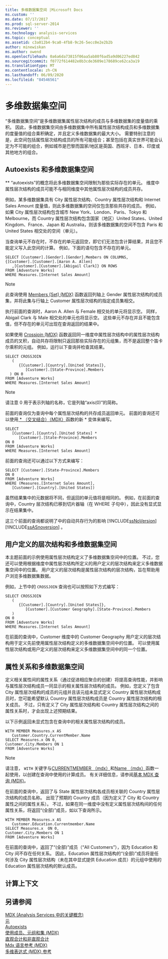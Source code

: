 ```yaml
---
title: 多维数据集空间 |Microsoft Docs
ms.custom: ''
ms.date: 07/17/2017
ms.prod: sql-server-2014
ms.reviewer: ''
ms.technology: analysis-services
ms.topic: conceptual
ms.assetid: c3a012b4-9ca0-4fb8-9c26-5ecc0e2e2b2b
author: minewiskan
ms.author: owend
ms.openlocfilehash: 0a6a6da73815f06aa5ab80f6ad5a9d06227ed842
ms.sourcegitcommit: f0772f614482e0b3cde3609e178689ce62ca3a19
ms.translationtype: MT
ms.contentlocale: zh-CN
ms.lasthandoff: 06/09/2020
ms.locfileid: "84546561"
---
```

# <a name="cube-space"></a>多维数据集空间
  “多维数据集空间”是多维数据集属性层次结构的成员与多维数据集的度量值的乘积。 因此，多维数据集空间由多维数据集中所有属性层次结构成员和多维数据集的度量值的组合乘积确定，并且定义多维数据集的最大大小。 需要特别注意的是，此空间包括属性层次结构成员的所有可能组合；甚至包括在真实世界可能会认定为不可能的组合，例如城市是巴黎而国家/地区是英国、西班牙、日本、印度或其他地方的组合。  
  
## <a name="autoexists-and-cube-space"></a>Autoexists 和多维数据集空间  
 ** “autoexists”的概念将此多维数据集空间限制为那些实际存在的单元。 维度中属性层次结构的成员可能不与相同维度中其他属性层次结构的成员共存。  
  
 例如，某多维数据集具有 City 属性层次结构、Country 属性层次结构和 Internet Sales Amount 度量值，则此多维数据集的空间仅包含那些共存的成员。 例如，如果 City 属性层次结构包含城市 New York、London、Paris、Tokyo 和 Melbourne，而 Country 属性层次结构包含国家（地区）United States、United Kingdom、France、Japan 和 Australia，则该多维数据集的空间不包含 Paris 和 United States 相交处的空间（单元）。  
  
 当查询单元不存在时，不存在的单元返回空，即它们无法包含计算结果，并且您不能定义写入此空间的计算。 例如，下面的语句包含不存在的单元。  
  
```  
SELECT [Customer].[Gender].[Gender].Members ON COLUMNS,  
{[Customer].[Customer].[Aaron A. Allen]  
   ,[Customer].[Customer].[Abigail Clark]} ON ROWS   
FROM [Adventure Works]  
WHERE Measures.[Internet Sales Amount]  
```  
  
> [!NOTE]  
>  此查询使用 [Members (Set) (MDX)](/sql/mdx/members-set-mdx) 函数返回列轴上 Gender 属性层次结构的成员集，并将此集与行轴上 Customer 属性层次结构的指定成员集相交。  
  
 执行前面的查询时，Aaron A. Allen 与 Female 相交处的单元将显示空。 同样，Abigail Clark 与 Male 相交处的单元也将显示空。 这些单元不存在并且不能包含值，但不存在的单元可出现在查询返回的结果中。  
  
 如果使用 [Crossjoin (MDX)](/sql/mdx/crossjoin-mdx) 函数返回同一维度中属性层次结构中的属性层次结构成员的叉积，自动共存将限制只返回那些实际存在的元组集，而不是返回整个笛卡尔乘积的元组。 例如，运行以下查询并检查其结果。  
  
```  
SELECT CROSSJOIN  
   (  
      {[Customer].[Country].[United States]},  
         [Customer].[State-Province].Members  
  ) ON 0   
FROM [Adventure Works]  
WHERE Measures.[Internet Sales Amount]  
```  
  
> [!NOTE]  
>  请注意 0 用于表示列轴的名称，它是列轴“axis(0)”的简称。  
  
 前面的查询仅为查询中每个属性层次结构的共存成员返回单元。 前面的查询还可以使用[ \* （交叉结合）（MDX）](/sql/mdx/crossjoin-mdx)函数的新 * 变体来编写。  
  
```  
SELECT   
   [Customer].[Country].[United States] *   
      [Customer].[State-Province].Members  
ON 0   
FROM [Adventure Works]  
WHERE Measures.[Internet Sales Amount]  
```  
  
 前面的查询还可以通过以下方式来编写：  
  
```  
SELECT [Customer].[State-Province].Members  
ON 0   
FROM [Adventure Works]  
WHERE (Measures.[Internet Sales Amount],  
   [Customer].[Country].[United States])  
```  
  
 虽然结果集中的元数据将不同，但返回的单元值将是相同的。 例如，在前面的查询中，Country 层次结构已移到切片器轴（在 WHERE 子句中），因此没有显式显示在结果集中。  
  
 这三个前面的查询都说明了中的自动共存行为的影响 [!INCLUDE[ssNoVersion](../../../includes/ssnoversion-md.md)] [!INCLUDE[ssASnoversion](../../../includes/ssasnoversion-md.md)] 。  
  
## <a name="user-defined-hierarchies-and-cube-space"></a>用户定义的层次结构和多维数据集空间  
 本主题前面的示例使用属性层次结构定义了多维数据集空间中的位置。 不过，您还可以使用根据维度中属性层次结构所定义的用户定义的层次结构来定义多维数据集空间中的位置。 用户定义的层次结构是属性层次结构的层次结构，旨在帮助用户浏览多维数据集数据。  
  
 例如，上节中的 `CROSSJOIN` 查询也可以按照如下方式编写：  
  
```  
SELECT CROSSJOIN  
   (  
      {[Customer].[Country].[United States]},  
         [Customer].[Customer Geography].[State-Province].Members  
   )   
ON 0   
FROM [Adventure Works]  
WHERE Measures.[Internet Sales Amount]  
```  
  
 在前面的查询中，Customer 维度中的 Customer Geography 用户定义的层次结构用于定义先前使用属性层次结构定义的多维数据集空间中的位置。 可以使用属性层次结构或用户定义的层次结构来定义多维数据集空间中的同一个位置。  
  
##  <a name="attribute-relationships-and-cube-space"></a><a name="AttribRelationships"></a>属性关系和多维数据集空间  
 定义相关属性间的属性关系（通过促进相应聚合的创建）将提高查询性能，并影响与属性层次结构成员一同显示的相关属性层次结构的成员。 例如，您定义了包含 City 属性层次结构的成员的元组并且该元组未显式定义 Country 属性层次结构成员时，您可能希望默认 Country 属性层次结构成员是 Country 属性层次结构的相关成员。 不过，只有定义了 City 属性层次结构和 Country 属性层次结构之间的属性关系时，才会出现上述预期结果。  
  
 以下示例返回未显式包含在查询中的相关属性层次结构的成员。  
  
```  
WITH MEMBER Measures.x AS   
   Customer.Country.CurrentMember.Name  
SELECT Measures.x ON 0,  
Customer.City.Members ON 1  
FROM [Adventure Works]  
```  
  
> [!NOTE]  
>  请注意， `WITH` 关键字与[CURRENTMEMBER （mdx）](/sql/mdx/current-mdx)和[Name （mdx）](/sql/mdx/members-string-mdx)函数一起使用，以创建在查询中使用的计算成员。 有关详细信息，请参阅[基本 MDX 查询 (MDX)](mdx-query-the-basic-query.md)。  
  
 在前面的查询中，返回了与 State 属性层次结构各成员相关联的 Country 属性层次结构的成员名称。 出现了预期的 Country 成员（因为定义了 City 和 Country 属性之间的属性关系）。 不过，如果在同一维度中没有定义属性层次结构间的任何属性关系，将返回“(全部)”成员，如以下查询所示。  
  
```  
WITH MEMBER Measures.x AS   
   Customer.Education.Currentmember.Name  
SELECT Measures.x  ON 0,   
Customer.City.Members ON 1  
FROM [Adventure Works]  
```  
  
 在前面的查询中，返回了“(全部)”成员（“All Customers”），因为 Education 和 City 间不存在任何关系。 因此，Education 属性层次结构的“(全部)”成员将是任何涉及 City 属性层次结构（未在其中显式提供 Education 成员）的元组中使用的 Education 属性层次结构的默认成员。  
  
## <a name="calculation-context"></a>计算上下文  
  
## <a name="see-also"></a>另请参阅  
 [MDX &#40;Analysis Services 中的关键概念&#41;](../key-concepts-in-mdx-analysis-services.md)   
 [元](tuples.md)   
 [Autoexists](autoexists.md)   
 [使用成员、元组和集 &#40;MDX&#41;](working-with-members-tuples-and-sets-mdx.md)   
 [直观合计和非直观合计](visual-totals-and-non-visual-totals.md)   
 [Mdx 语言参考 &#40;MDX&#41;](/sql/mdx/mdx-language-reference-mdx)   
 [多维表达式 (MDX) 参考](/sql/mdx/multidimensional-expressions-mdx-reference)  
  
  
